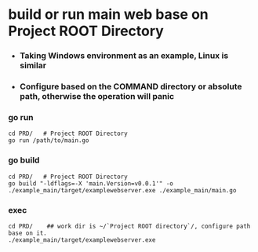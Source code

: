 # build or run main web base on Project ROOT Directory
- ### Taking Windows environment as an example, Linux is similar
- ### Configure based on the COMMAND directory or absolute path, otherwise the operation will panic

### go run
```shell
cd PRD/   # Project ROOT Directory
go run /path/to/main.go
```

### go build
```shell
cd PRD/   # Project ROOT Directory
go build "-ldflags=-X 'main.Version=v0.0.1'" -o ./example_main/target/examplewebserver.exe ./example_main/main.go
```

### exec
```shell
cd PRD/    ## work dir is ~/`Project ROOT directory`/, configure path base on it.
./example_main/target/examplewebserver.exe
```